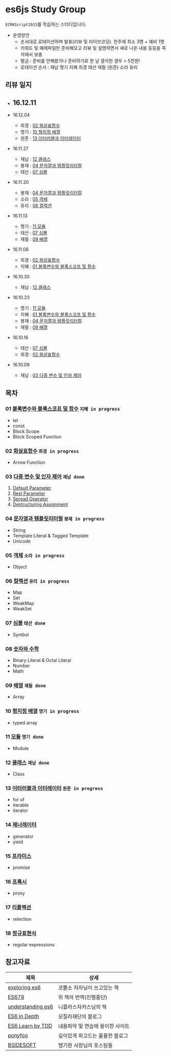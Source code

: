 # es6js Study Group

`ECMAScript2015`를 학습하는 스터디입니다.

- 운영방안
  - 순서대로 로테이션하며 발표(리뷰 및 라이브코딩). 한주에 최소 3명 + 예비 1명
  - 키워드 및 예제파일만 준비해오고 리뷰 및 설명하면서 새로 나온 내용 등등을 즉석에서 보충
  - 벌금 : 준비를 안해왔거나 준비하기로 한 날 결석한 경우 > 5천원!
  - 로테이션 순서 : 재남 명기 지혜 희경 태산 재필 (원준) 소라 유리

## 리뷰 일지

- 16.12.11
  -

- 16.12.04
  - 희경 : [02 화살표함수](/02%20화살표함수/README.md)
  - 명기 : [10 형지정 배열](/10%20형지정%20배열)
  - 원준 : [13 이터러블과 이터레이터](/13%20이터러블과%20이터레이터)

- 16.11.27
  - 재남 : [12 클래스](/12%20클래스/README.md)
  - 봉재 : [04 문자열과 템플릿리터럴](/04%20문자열과%20템플릿리터럴/README.md)
  - 태산 : [07 심볼](/07%20심볼/README.md)

- 16.11.20
  - 봉재 : [04 문자열과 템플릿리터럴](/04%20문자열과%20템플릿리터럴/README.md)
  - 소라 : [05 객체](https://github.com/js-jsm/es6js/blob/master/05%20%EA%B0%9D%EC%B2%B4/README.md)
  - 유리 : [06 컬렉션](https://github.com/js-jsm/es6js/blob/master/06%20%EC%BB%AC%EB%A0%89%EC%85%98/README.md)

- 16.11.13
  - 명기 : [11 모듈](/11%20모듈/README.md)
  - 태산 : [07 심볼](/07%20심볼/README.md)
  - 재필 : [09 배열](/09%20배열/README.md)

- 16.11.06
  - 희경 : [02 화살표함수](/02%20화살표함수/README.md)
  - 지혜 : [01 블록변수와 블록스코프 및 함수](/01%20블록변수와%20블록스코프%20및%20함수/1-1_Block%20Variable.md)

- 16.10.30
  - 재남 : [12 클래스](/12%20클래스/README.md)

- 16.10.23
  - 명기 : [11 모듈](/11%20모듈/README.md)
  - 지혜 : [01 블록변수와 블록스코프 및 함수](/01%20블록변수와%20블록스코프%20및%20함수/1-1_Block%20Variable.md)
  - 봉재 : [04 문자열과 템플릿리터럴](/04%20문자열과%20템플릿리터럴/README.md)
  - 재필 : [09 배열](/09%20배열/README.md)

- 16.10.16
  - 태산 : [07 심볼](/07%20심볼/README.md)
  - 희경 : [02 화살표함수](/02%20화살표함수/README.md)

- 16.10.09
  - 재남 : [03 다중 변수 및 인자 제어](/03%20다중%20변수%20및%20인자%20제어/README.md)


## 목차

### 01 [블록변수와 블록스코프 및 함수](/01%20블록변수와%20블록스코프%20및%20함수) `지혜 in progress`
  + let
  + const
  + Block Scope
  + Block Scoped Function

### 02 [화살표함수](/02%20화살표함수) `희경 in progress`
  + Arrow Function

### 03 [다중 변수 및 인자 제어](/03%20다중%20변수%20및%20인자%20제어) `재남 done`
  1. [Default Parameter](./03%20다중%20변수%20및%20인자%20제어/3-1_Default%20Parameter.md)
  2. [Rest Parameter](./03%20다중%20변수%20및%20인자%20제어/3-2_Rest%20Parameter.md)
  3. [Spread Operator](./03%20다중%20변수%20및%20인자%20제어/3-3_Spread%20Operator.md)
  4. [Destructuring Assignment](./03%20다중%20변수%20및%20인자%20제어/3-4_Destructuring.md)

### 04 [문자열과 템플릿리터럴](/04%20문자열과%20템플릿리터럴) `봉재 in progress`
  + String
  + Template Literal &amp; Tagged Template
  + Unicode

### 05 [객체](/05%20객체) `소라 in progress`
  + Object

### 06 [컬렉션](/06%20컬렉션) `유리 in progress`
  + Map
  + Set
  + WeakMap
  + WeakSet

### 07 [심볼](/07%20심볼) `태산 done`
  + Symbol

### 08 [숫자와 수학](/08%20숫자와%20수학)
  + Binary Literal &amp; Octal Literal
  + Number
  + Math

### 09 [배열](/09%20배열) `재필 done`
  + Array

### 10 [형지정 배열](/10%20형지정%20배열) `명기 in progress`
  + typed array

### 11 [모듈](/11%20모듈) `명기 done`
  + Module

### 12 [클래스](/12%20클래스) `재남 done`
  + Class

### 13 [이터러블과 이터레이터](/13%20이터러블과%20이터레이터) `원준 in progress`
  + for of
  + iterable
  + iterator

### 14 [제너레이터](/14%20제너레이터)
  + generator
  + yield

### 15 [프라미스](/15%20프라미스)
  + promise

### 16 [프록시](/16%20프록시)
  + proxy

### 17 [리플렉션](/17%20리플렉션)
  + relection

### 18 [정규표현식](/18%20정규표현식)
  + regular expressions


## 참고자료

|제목|상세|
|---|---|
| [exploring es6](http://exploringjs.com/es6/) | 코뿔소 저자님이 쓰고있는 책 |
| [ES678](https://github.com/ES678/Exploring-ES6) | 위 책의 번역(진행중단) |
| [understanding es6](https://leanpub.com/understandinges6/read/) | 니콜라스자카스님의 책 |
| [ES6 in Depth](http://hacks.mozilla.or.kr/category/es6-in-depth/) | 모질라재단의 블로그 |
| [ES6 Learn by TDD](http://es6katas.org/) | 내용파악 및 연습에 용이한 사이트 |
| [ponyfoo](https://ponyfoo.com/articles/search/es6) | 깊이있게 파고드는 훌륭한 블로그 |
| [BSIDESOFT](http://www.bsidesoft.com/?cat=29) | 맹기완 사장님의 포스팅들 |
